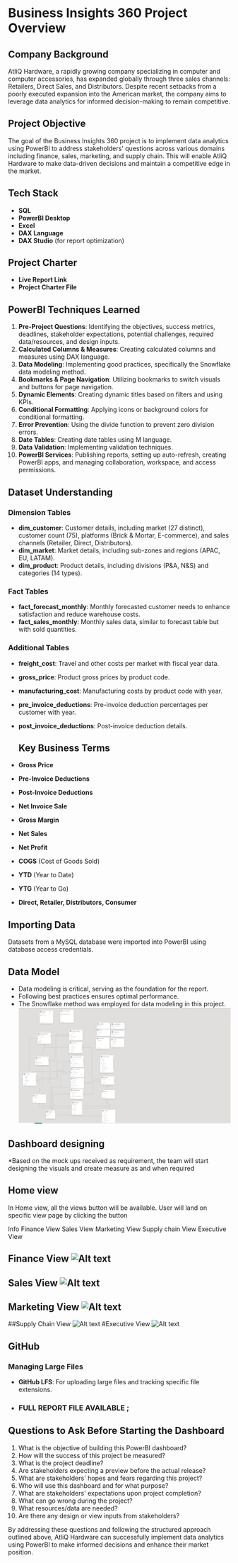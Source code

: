 # Business Insights 360 Project Overview

## Company Background
AtliQ Hardware, a rapidly growing company specializing in computer and computer accessories, has expanded globally through three sales channels: Retailers, Direct Sales, and Distributors. Despite recent setbacks from a poorly executed expansion into the American market, the company aims to leverage data analytics for informed decision-making to remain competitive.

## Project Objective
The goal of the Business Insights 360 project is to implement data analytics using PowerBI to address stakeholders' questions across various domains including finance, sales, marketing, and supply chain. This will enable AtliQ Hardware to make data-driven decisions and maintain a competitive edge in the market.

## Tech Stack
- **SQL**
- **PowerBI Desktop**
- **Excel**
- **DAX Language**
- **DAX Studio** (for report optimization)

## Project Charter
- **Live Report Link**
- **Project Charter File**

## PowerBI Techniques Learned
1. **Pre-Project Questions**: Identifying the objectives, success metrics, deadlines, stakeholder expectations, potential challenges, required data/resources, and design inputs.
2. **Calculated Columns & Measures**: Creating calculated columns and measures using DAX language.
3. **Data Modeling**: Implementing good practices, specifically the Snowflake data modeling method.
4. **Bookmarks & Page Navigation**: Utilizing bookmarks to switch visuals and buttons for page navigation.
5. **Dynamic Elements**: Creating dynamic titles based on filters and using KPIs.
6. **Conditional Formatting**: Applying icons or background colors for conditional formatting.
7. **Error Prevention**: Using the divide function to prevent zero division errors.
8. **Date Tables**: Creating date tables using M language.
9. **Data Validation**: Implementing validation techniques.
10. **PowerBI Services**: Publishing reports, setting up auto-refresh, creating PowerBI apps, and managing collaboration, workspace, and access permissions.

## Dataset Understanding
### Dimension Tables
- **dim_customer**: Customer details, including market (27 distinct), customer count (75), platforms (Brick & Mortar, E-commerce), and sales channels (Retailer, Direct, Distributors).
- **dim_market**: Market details, including sub-zones and regions (APAC, EU, LATAM).
- **dim_product**: Product details, including divisions (P&A, N&S) and categories (14 types).

### Fact Tables
- **fact_forecast_monthly**: Monthly forecasted customer needs to enhance satisfaction and reduce warehouse costs.
- **fact_sales_monthly**: Monthly sales data, similar to forecast table but with sold quantities.

### Additional Tables
- **freight_cost**: Travel and other costs per market with fiscal year data.
- **gross_price**: Product gross prices by product code.
- **manufacturing_cost**: Manufacturing costs by product code with year.
- **pre_invoice_deductions**: Pre-invoice deduction percentages per customer with year.
- **post_invoice_deductions**: Post-invoice deduction details.

  ## Key Business Terms
- **Gross Price**
- **Pre-Invoice Deductions**
- **Post-Invoice Deductions**
- **Net Invoice Sale**
- **Gross Margin**
- **Net Sales**
- **Net Profit**
- **COGS** (Cost of Goods Sold)
- **YTD** (Year to Date)
- **YTG** (Year to Go)
- **Direct, Retailer, Distributors, Consumer**

## Importing Data
Datasets from a MySQL database were imported into PowerBI using database access credentials.

## Data Model
* Data modeling is critical, serving as the foundation for the report. 
* Following best practices ensures optimal performance.
* The Snowflake method was employed for data modeling in this project.
 ![## Data model * *](https://github.com/priyanshi3100/BI-360/blob/e1a0570849f6f88ddd5e8846921a95b7e55cb523/Resources/Data%20Model%20-BI360.png)


 ## Dashboard designing
*Based on the mock ups received as requirement, the team will start designing the visuals and create measure as and when required

## Home view
In Home view, all the views button will be available. User will land on specific view page by clicking the button

Info
Finance View
Sales View
Marketing View
Supply chain View
Executive View


  ## Finance View ![Alt text](https://your-repository-url/path-to-your-image.png)
## Sales View ![Alt text](https://your-repository-url/path-to-your-image.png)
## Marketing View ![Alt text](https://your-repository-url/path-to-your-image.png)
##Supply Chain View ![Alt text](https://your-repository-url/path-to-your-image.png)
#Executive View ![Alt text](https://your-repository-url/path-to-your-image.png)


## GitHub
### Managing Large Files
- **GitHub LFS**: For uploading large files and tracking specific file extensions.

- ### FULL REPORT FILE AVAILABLE ;

## Questions to Ask Before Starting the Dashboard
1. What is the objective of building this PowerBI dashboard?
2. How will the success of this project be measured?
3. What is the project deadline?
4. Are stakeholders expecting a preview before the actual release?
5. What are stakeholders' hopes and fears regarding this project?
6. Who will use this dashboard and for what purpose?
7. What are stakeholders' expectations upon project completion?
8. What can go wrong during the project?
9. What resources/data are needed?
10. Are there any design or view inputs from stakeholders?

    


By addressing these questions and following the structured approach outlined above, AtliQ Hardware can successfully implement data analytics using PowerBI to make informed decisions and enhance their market position.
